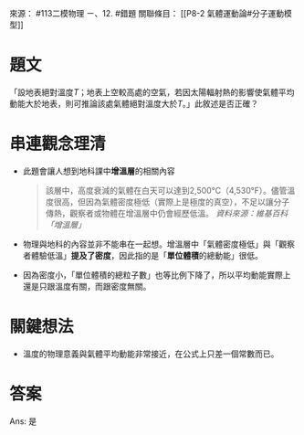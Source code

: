 來源： #113二模物理 ㄧ、12. #錯題 
關聯條目： [[P8-2 氣體運動論#分子運動模型]]

# 題文
「設地表絕對溫度$T$；地表上空較高處的空氣，若因太陽輻射熱的影響使氣體平均動能大於地表，則可推論該處氣體絕對溫度大於$T$。」此敘述是否正確？

# 串連觀念理清
- 此題會讓人想到地科課中**增溫層**的相關內容
	> 該層中，高度衰減的氣體在白天可以達到2,500°C（4,530°F）。儘管溫度很高，但因為氣體密度極低（實際上是極度的真空），不足以讓分子傳熱，觀察者或物體在增溫層中仍會經歷低溫。
	> *資料來源：維基百科「增溫層」*
	
- 物理與地科的內容並非不能串在一起想。增溫層中「氣體密度極低」與「觀察者體驗低溫」**提及了密度**，因此指的是「**單位體積**的總動能」很低。
- 因為密度小，「單位體積的總粒子數」也等比例下降了，所以平均動能實際上還是只跟溫度有關，而跟密度無關。

# 關鍵想法
- 溫度的物理意義與氣體平均動能非常接近，在公式上只差一個常數而已。

# 答案
Ans: 是
